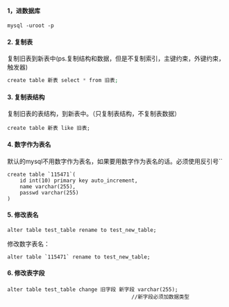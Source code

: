 #### 1，进数据库
    mysql -uroot -p



#### 2.	复制表

复制旧表到新表中(ps.复制结构和数据，但是不复制索引，主键约束，外键约束，触发器)

```php
create table 新表 select * from 旧表;
```



#### 3.	复制表结构

复制旧表的表结构，到新表中。（只复制表结构，不复制表数据）

```
create table 新表 like 旧表;
```



#### 4.	数字作为表名

默认的mysql不用数字作为表名，如果要用数字作为表名的话。必须使用反引号``

```mysql
create table `115471`(
	id int(10) primary key auto_increment,
	name varchar(255),
	passwd varchar(255)
)
```



#### 5.	修改表名

```
alter table test_table rename to test_new_table;
```



修改数字表名：

```
alter table `115471` rename to test_new_table;
```



#### 6.	修改表字段

```
alter table test_table change 旧字段 新字段 varchar(255);
										//新字段必须加数据类型
```

